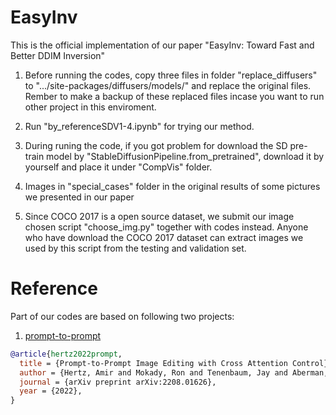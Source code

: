 # EasyInv
This is the official implementation of our paper "EasyInv: Toward Fast and Better DDIM Inversion"

1. Before running the codes, copy three files in folder "replace_diffusers" to ".../site-packages/diffusers/models/" and replace the original files. Rember to make a backup of these replaced files incase you want to run other project in this enviroment.

2. Run "by_referenceSDV1-4.ipynb" for trying our method.

3. During runing the code, if you got problem for download the SD pre-train model by "StableDiffusionPipeline.from_pretrained", download it by yourself and place it under "CompVis" folder.

4. Images in "special_cases" folder in the original results of some pictures we presented in our paper

5. Since COCO 2017 is a open source dataset, we submit our image chosen script "choose_img.py" together with codes instead. Anyone who have download the COCO 2017 dataset can extract images we used by this script from the testing and validation set.

# Reference
Part of our codes are based on following two projects:
1. [prompt-to-prompt](https://github.com/google/prompt-to-prompt)
```bibtex
@article{hertz2022prompt,
  title = {Prompt-to-Prompt Image Editing with Cross Attention Control},
  author = {Hertz, Amir and Mokady, Ron and Tenenbaum, Jay and Aberman, Kfir and Pritch, Yael and Cohen-Or, Daniel},
  journal = {arXiv preprint arXiv:2208.01626},
  year = {2022},
}
```
